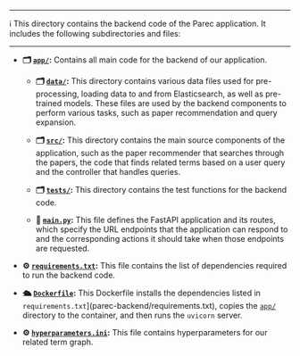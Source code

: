 ***
ℹ️ This directory contains the backend code of the Parec application. It includes the following subdirectories and files:
***

- **🗂️ [`app/`](parec-backend/app/data):** Contains all main code for the backend of our application.

    - **🗂️ [`data/`](parec-backend/app/data):** This directory contains various data files used for pre-processing, loading data to and from Elasticsearch, as well as pre-trained models. These files are used by the backend components to perform various tasks, such as paper recommendation and query expansion.
    
    - **🗂️ [`src/`](parec-backend/app/src):** This directory contains the main source components of the application, such as the paper recommender that searches through the papers, the code that finds related terms based on a user query and the controller that handles queries.
    
    - **🗂️ [`tests/`](parec-backend/app/tests):** This directory contains the test functions for the backend code.

    - **📱 [`main.py`](parec-backend/app/main.py):** This file defines the FastAPI application and its routes, which specify the URL endpoints that the application can respond to and the corresponding actions it should take when those endpoints are requested.

- **⚙️ [`requirements.txt`](parec-backend/requirements.txt):** This file contains the list of dependencies required to run the backend code.

- **🛳️ [`Dockerfile`](parec-backend/Dockerfile):** This Dockerfile installs the dependencies listed in `requirements.txt`](parec-backend/requirements.txt), copies the [`app/`](parec-backend/app/data) directory to the container, and then runs the `uvicorn` server.

- **⚙️ [`hyperparameters.ini`](parec-backend/hyperparameters.ini):** This file contains hyperparameters for our related term graph.